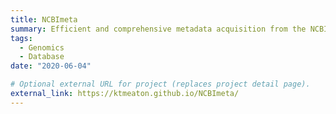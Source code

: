 ```yaml
---
title: NCBImeta
summary: Efficient and comprehensive metadata acquisition from the NCBI databases.
tags:
  - Genomics
  - Database
date: "2020-06-04"

# Optional external URL for project (replaces project detail page).
external_link: https://ktmeaton.github.io/NCBImeta/
---
```

